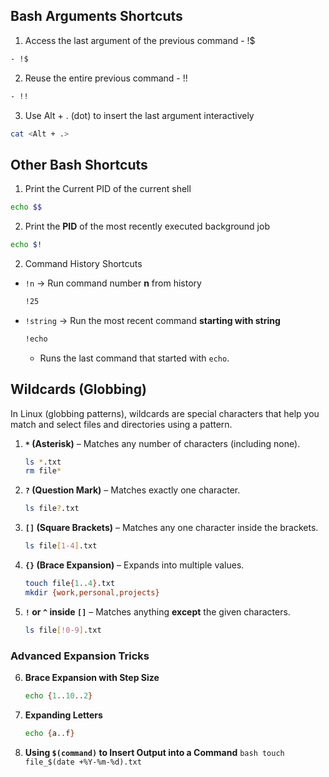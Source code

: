 ## Bash Arguments Shortcuts

1. Access the last argument of the previous command - !$

```bash
- !$
```

2. Reuse the entire previous command - !!

```bash
- !!
```

3. Use Alt + . (dot) to insert the last argument interactively

```bash
cat <Alt + .>
```

## Other Bash Shortcuts

1. Print the Current PID of the current shell

```bash
echo $$
```

2. Print the **PID** of the most recently executed background job

```bash
echo $!
```

2. Command History Shortcuts

- `!n` → Run command number **n** from history

  ```bash
  !25
  ```

- `!string` → Run the most recent command **starting with string**

  ```bash
  !echo
  ```

  - Runs the last command that started with `echo`.

## **Wildcards (Globbing)**

In Linux (globbing patterns), wildcards are special characters that help you match and select files and directories using a pattern.

1. **`*` (Asterisk)** – Matches any number of characters (including none).

   ```bash
   ls *.txt
   rm file*
   ```

2. **`?` (Question Mark)** – Matches exactly one character.

   ```bash
   ls file?.txt
   ```

3. **`[]` (Square Brackets)** – Matches any one character inside the brackets.

   ```bash
   ls file[1-4].txt
   ```

4. **`{}` (Brace Expansion)** – Expands into multiple values.

   ```bash
   touch file{1..4}.txt
   mkdir {work,personal,projects}
   ```

5. **`!` or `^` inside `[]`** – Matches anything **except** the given characters.
   ```bash
   ls file[!0-9].txt
   ```

### **Advanced Expansion Tricks**

6. **Brace Expansion with Step Size**

   ```bash
   echo {1..10..2}
   ```

7. **Expanding Letters**

   ```bash
   echo {a..f}
   ```

8. **Using `$(command)` to Insert Output into a Command**
   `bash
touch file_$(date +%Y-%m-%d).txt
`
